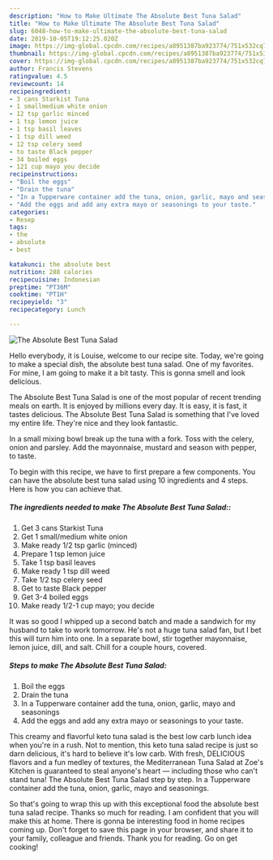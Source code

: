 ```yaml
---
description: "How to Make Ultimate The Absolute Best Tuna Salad"
title: "How to Make Ultimate The Absolute Best Tuna Salad"
slug: 6048-how-to-make-ultimate-the-absolute-best-tuna-salad
date: 2019-10-05T19:12:25.020Z
image: https://img-global.cpcdn.com/recipes/a8951387ba923774/751x532cq70/the-absolute-best-tuna-salad-recipe-main-photo.jpg
thumbnail: https://img-global.cpcdn.com/recipes/a8951387ba923774/751x532cq70/the-absolute-best-tuna-salad-recipe-main-photo.jpg
cover: https://img-global.cpcdn.com/recipes/a8951387ba923774/751x532cq70/the-absolute-best-tuna-salad-recipe-main-photo.jpg
author: Francis Stevens
ratingvalue: 4.5
reviewcount: 14
recipeingredient:
- 3 cans Starkist Tuna
- 1 smallmedium white onion
- 12 tsp garlic minced
- 1 tsp lemon juice
- 1 tsp basil leaves
- 1 tsp dill weed
- 12 tsp celery seed
- to taste Black pepper
- 34 boiled eggs
- 121 cup mayo you decide
recipeinstructions:
- "Boil the eggs"
- "Drain the tuna"
- "In a Tupperware container add the tuna, onion, garlic, mayo and seasonings"
- "Add the eggs and add any extra mayo or seasonings to your taste."
categories:
- Resep
tags:
- the
- absolute
- best

katakunci: the absolute best
nutrition: 288 calories
recipecuisine: Indonesian
preptime: "PT36M"
cooktime: "PT1H"
recipeyield: "3"
recipecategory: Lunch

---
```



![The Absolute Best Tuna Salad](https://img-global.cpcdn.com/recipes/a8951387ba923774/751x532cq70/the-absolute-best-tuna-salad-recipe-main-photo.jpg)

Hello everybody, it is Louise, welcome to our recipe site. Today, we're going to make a special dish, the absolute best tuna salad. One of my favorites. For mine, I am going to make it a bit tasty. This is gonna smell and look delicious.

The Absolute Best Tuna Salad is one of the most popular of recent trending meals on earth. It is enjoyed by millions every day. It is easy, it is fast, it tastes delicious. The Absolute Best Tuna Salad is something that I've loved my entire life. They're nice and they look fantastic.

In a small mixing bowl break up the tuna with a fork. Toss with the celery, onion and parsley. Add the mayonnaise, mustard and season with pepper, to taste.


To begin with this recipe, we have to first prepare a few components. You can have the absolute best tuna salad using 10 ingredients and 4 steps. Here is how you can achieve that.

##### The ingredients needed to make The Absolute Best Tuna Salad::

1. Get 3 cans Starkist Tuna
1. Get 1 small/medium white onion
1. Make ready 1/2 tsp garlic (minced)
1. Prepare 1 tsp lemon juice
1. Take 1 tsp basil leaves
1. Make ready 1 tsp dill weed
1. Take 1/2 tsp celery seed
1. Get to taste Black pepper
1. Get 3-4 boiled eggs
1. Make ready 1/2-1 cup mayo; you decide


It was so good I whipped up a second batch and made a sandwich for my husband to take to work tomorrow. He&#39;s not a huge tuna salad fan, but I bet this will turn him into one. In a separate bowl, stir together mayonnaise, lemon juice, dill, and salt. Chill for a couple hours, covered. 

##### Steps to make The Absolute Best Tuna Salad:

1. Boil the eggs
1. Drain the tuna
1. In a Tupperware container add the tuna, onion, garlic, mayo and seasonings
1. Add the eggs and add any extra mayo or seasonings to your taste.


This creamy and flavorful keto tuna salad is the best low carb lunch idea when you&#39;re in a rush. Not to mention, this keto tuna salad recipe is just so darn delicious, it&#39;s hard to believe it&#39;s low carb. With fresh, DELICIOUS flavors and a fun medley of textures, the Mediterranean Tuna Salad at Zoe&#39;s Kitchen is guaranteed to steal anyone&#39;s heart — including those who can&#39;t stand tuna! The Absolute Best Tuna Salad step by step. In a Tupperware container add the tuna, onion, garlic, mayo and seasonings. 

So that's going to wrap this up with this exceptional food the absolute best tuna salad recipe. Thanks so much for reading. I am confident that you will make this at home. There is gonna be interesting food in home recipes coming up. Don't forget to save this page in your browser, and share it to your family, colleague and friends. Thank you for reading. Go on get cooking!
